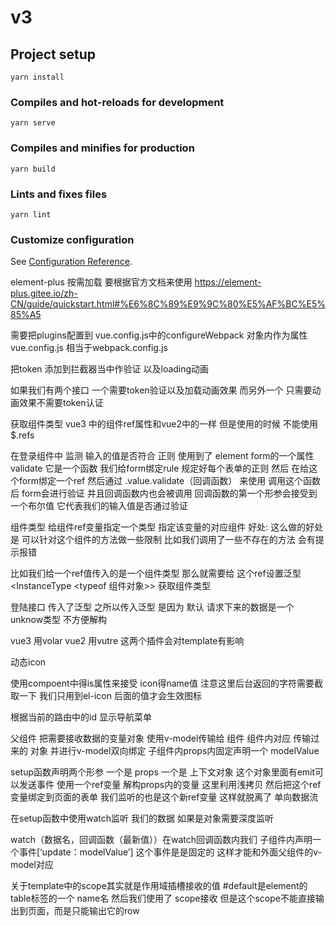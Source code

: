 # v3

## Project setup

```
yarn install
```

### Compiles and hot-reloads for development

```
yarn serve
```

### Compiles and minifies for production

```
yarn build
```

### Lints and fixes files

```
yarn lint
```

### Customize configuration

See [Configuration Reference](https://cli.vuejs.org/config/).

element-plus 按需加载 要根据官方文档来使用 https://element-plus.gitee.io/zh-CN/guide/quickstart.html#%E6%8C%89%E9%9C%80%E5%AF%BC%E5%85%A5

需要把plugins配置到 vue.config.js中的configureWebpack 对象内作为属性
vue.config.js 相当于webpack.config.js

<!-- 关于axios封装 -->
把token 添加到拦截器当中作验证 以及loading动画

如果我们有两个接口 一个需要token验证以及加载动画效果 而另外一个 只需要动画效果不需要token认证


<!-- loginAccount -->
获取组件类型 
vue3 中的组件ref属性和vue2中的一样 但是使用的时候 不能使用$.refs

在登录组件中 监测 输入的值是否符合 正则 使用到了 element form的一个属性validate 它是一个函数
我们给form绑定rule 规定好每个表单的正则 然后 在给这个form绑定一个ref 
然后通过 .value.validate（回调函数） 来使用 调用这个函数后 form会进行验证 并且回调函数内也会被调用 回调函数的第一个形参会接受到一个布尔值 它代表我们的输入值是否通过验证


组件类型
给组件ref变量指定一个类型 指定该变量的对应组件
好处: 这么做的好处是 可以针对这个组件的方法做一些限制 比如我们调用了一些不存在的方法 会有提示报错

比如我们给一个ref值传入的是一个组件类型 那么就需要给 这个ref设置泛型 <InstanceType <typeof 组件对象>> 获取组件类型

登陆接口 传入了泛型 之所以传入泛型 是因为 默认 请求下来的数据是一个unknow类型 不方便解构

vue3 用volar
vue2 用vutre  这两个插件会对template有影响

动态icon
<el-icon
                  ><component
                    :is="item.icon.replace('el-icon-', '')"
                    style="width: 16px; height: 16px"
                  ></component
                ></el-icon>

使用compoent中得is属性来接受 icon得name值
注意这里后台返回的字符需要截取一下 我们只用到el-icon 后面的值才会生效图标


<!-- 导航菜单保存点击高亮 -->
根据当前的路由中的id 显示导航菜单 


<!-- 自定义表单组件的双向绑定 -->
父组件 把需要接收数据的变量对象 使用v-model传输给 组件
组件内对应 传输过来的 对象 并进行v-model双向绑定
子组件内props内固定声明一个 modelValue

setup函数声明两个形参 一个是 props 一个是 上下文对象 这个对象里面有emit可以发送事件
使用一个ref变量 解构props内的变量 这里利用浅拷贝 然后把这个ref变量绑定到页面的表单 
我们监听的也是这个新ref变量  这样就脱离了 单向数据流

在setup函数中使用watch监听 我们的数据 如果是对象需要深度监听

watch（数据名，回调函数（最新值））在watch回调函数内我们
子组件内声明一个事件[‘update：modelValue’] 这个事件是是固定的 这样才能和外面父组件的v-model对应

关于template中的scope其实就是作用域插槽接收的值
#default是element的table标签的一个 name名 然后我们使用了 scope接收 但是这个scope不能直接输出到页面，而是只能输出它的row 